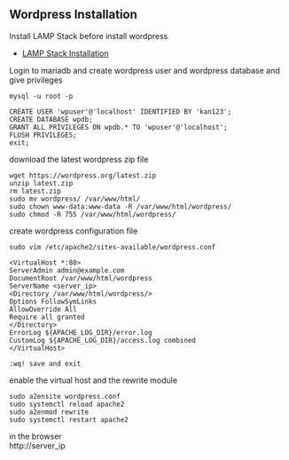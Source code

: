 ## Wordpress Installation

Install LAMP Stack before install wordpress
- [LAMP Stack Installation](https://github.com/tkdhanasekar/kaniyam-devops-course-materials/blob/main/Linux/lamp-stack.md)

Login to mariadb and create wordpress user and wordpress database and give privileges
```
mysql -u root -p
```
```
CREATE USER 'wpuser'@'localhost' IDENTIFIED BY 'kan123';
CREATE DATABASE wpdb;
GRANT ALL PRIVILEGES ON wpdb.* TO 'wpuser'@'localhost';
FLUSH PRIVILEGES;
exit;
```

download the latest wordpress zip file
```
wget https://wordpress.org/latest.zip
unzip latest.zip
rm latest.zip
sudo mv wordpress/ /var/www/html/
sudo chown www-data:www-data -R /var/www/html/wordpress/
sudo chmod -R 755 /var/www/html/wordpress/
```

create wordpress configuration file
```
sudo vim /etc/apache2/sites-available/wordpress.conf
```
```
<VirtualHost *:80>
ServerAdmin admin@example.com
DocumentRoot /var/www/html/wordpress
ServerName <server_ip>
<Directory /var/www/html/wordpress/>
Options FollowSymLinks
AllowOverride All
Require all granted
</Directory>
ErrorLog ${APACHE_LOG_DIR}/error.log
CustomLog ${APACHE_LOG_DIR}/access.log combined
</VirtualHost>

:wq! save and exit
```
enable the virtual host and the rewrite module
```
sudo a2ensite wordpress.conf
sudo systemctl reload apache2
sudo a2enmod rewrite
sudo systemctl restart apache2
```
in the browser</br>
http://server_ip

